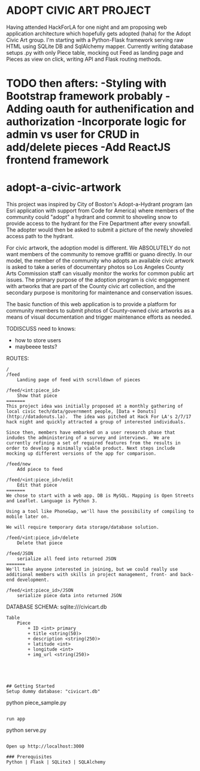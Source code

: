 # ADOPT CIVIC ART PROJECT 

Having attended HackForLA for one night and am proposing web application architecture which hopefully gets adopted (haha) for the Adopt Civic Art group.
I'm starting with a Python-Flask framework serving raw HTML using SQLite DB and SqlAlchemy mapper. Currently writing database setups .py with only Piece table, mocking out Feed as landing page and Pieces as view on click, writing API and Flask routing methods.

TODO then afters:
-Styling with Bootstrap framework probably
-Adding oauth for authenification and authorization
-Incorporate logic for admin vs user for CRUD in add/delete pieces
-Add ReactJS frontend framework 
=======
# adopt-a-civic-artwork

This project was inspired by City of Boston's Adopt-a-Hydrant program (an Esri application with support from Code for America) where members of the community could "adopt" a hydrant and commit to shoveling snow to provide access to the hydrant for the Fire Department after every snowfall. The adopter would then be asked to submit a picture of the newly shoveled access path to the hydrant. 

For civic artwork, the adoption model is different. We ABSOLUTELY do not want members of the community to remove graffiti or guano directly. In our model, the member of the community who adopts an available civic artwork is asked to take a series of documentary photos so Los Angeles County Arts Commission staff can visually monitor the works for common public art issues. The primary purpose of the adoption program is civic engagement with artworks that are part of the County civic art collection, and the secondary purpose is monitoring for maintenance and conservation issues. 

The basic function of this web application is to provide a platform for community members to submit photos of County-owned civic artworks as a means of visual documentation and trigger maintenance efforts as needed.  

TODISCUSS need to knows:
- how to store users
- maybeeee tests?

ROUTES:
```
/
/feed
	Landing page of feed with scrolldown of pieces

/feed/<int:piece_id>
	Show that piece
=======
This project idea was initially proposed at a monthly gathering of local civic tech/data/government people, [Data + Donuts](http://datadonuts.la).  The idea was pitched at Hack For LA's 2/7/17 hack night and quickly attracted a group of interested individuals.

Since then, members have embarked on a user research phase that indudes the administering of a survey and interviews.  We are currently refining a set of required features from the results in order to develop a minimally viable product. Next steps include mocking up different versions of the app for comparison.

/feed/new
	Add piece to feed

/feed/<int:piece_id>/edit
	Edit that piece 
=======
We chose to start with a web app. DB is MySQL. Mapping is Open Streets and Leaflet. Language is Python 3. 

Using a tool like PhoneGap, we'll have the possibility of compiling to mobile later on.  

We will require temporary data storage/database solution. 

/feed/<int:piece_id>/delete
	Delete that piece

/feed/JSON
	serialize all feed into returned JSON
=======
We'll take anyone interested in joining, but we could really use additional members with skills in project management, front- and back-end development.

/feed/<int:piece_id>/JSON
	serialize piece data into returned JSON
```

DATABASE SCHEMA: 
sqlite:///civicart.db
```
Table
	Piece
		+ ID <int> primary
		+ title <string(50)> 
		+ description <string(250)>
		+ latitude <int>
		+ longitude <int>
		+ img_url <string(250)>





## Getting Started
Setup dummy database: "civicart.db"
```
python piece_sample.py
```

run app

```
python serve.py
```

Open up http://localhost:3000

### Prerequisites
Python | Flask | SQLite3 | SQLAlchemy 